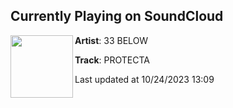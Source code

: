 ## Currently Playing on SoundCloud

[<img align="left" width="100" src="https://i1.sndcdn.com/artworks-emeJtqK9SZeY-0-t500x500.png">](https://soundcloud.com/33below/protecta?in=saxurn/sets/as-if)

**Artist**: 33 BELOW 

**Track**: PROTECTA

Last updated at 10/24/2023 13:09
